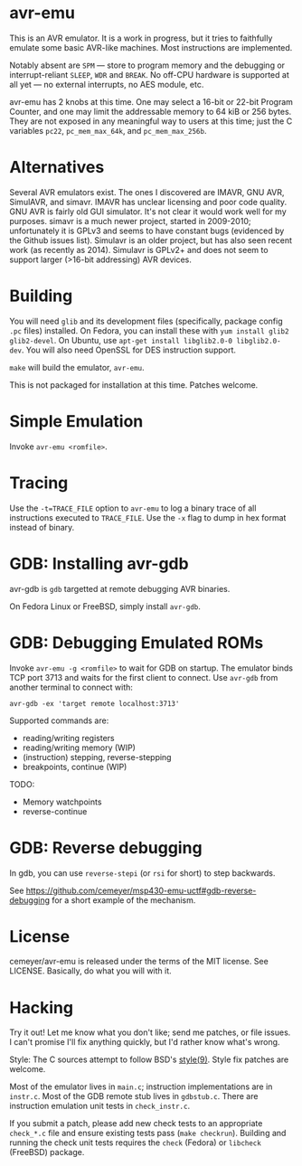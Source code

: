 avr-emu
=======

This is an AVR emulator. It is a work in progress, but it tries to faithfully
emulate some basic AVR-like machines. Most instructions are implemented.

Notably absent are `SPM` — store to program memory and the debugging or
interrupt-reliant `SLEEP`, `WDR` and `BREAK`.  No off-CPU hardware is supported
at all yet — no external interrupts, no AES module, etc.

avr-emu has 2 knobs at this time. One may select a 16-bit or 22-bit Program
Counter, and one may limit the addressable memory to 64 kiB or 256 bytes. They
are not exposed in any meaningful way to users at this time; just the C
variables `pc22`, `pc_mem_max_64k`, and `pc_mem_max_256b`.

Alternatives
============

Several AVR emulators exist. The ones I discovered are IMAVR, GNU AVR,
SimulAVR, and simavr. IMAVR has unclear licensing and poor code quality. GNU
AVR is fairly old GUI simulator. It's not clear it would work well for my
purposes. simavr is a much newer project, started in 2009-2010; unfortunately
it is GPLv3 and seems to have constant bugs (evidenced by the Github issues
list). Simulavr is an older project, but has also seen recent work (as recently
as 2014). Simulavr is GPLv2+ and does not seem to support larger (>16-bit
addressing) AVR devices.

Building
========

You will need `glib` and its development files (specifically, package config
`.pc` files) installed. On Fedora, you can install these with `yum install
glib2 glib2-devel`. On Ubuntu, use `apt-get install libglib2.0-0
libglib2.0-dev`. You will also need OpenSSL for DES instruction support.

`make` will build the emulator, `avr-emu`.

This is not packaged for installation at this time. Patches welcome.

Simple Emulation
================

Invoke `avr-emu <romfile>`.

Tracing
=======

Use the `-t=TRACE_FILE` option to `avr-emu` to log a binary trace of all
instructions executed to `TRACE_FILE`. Use the `-x` flag to dump in hex format
instead of binary.

GDB: Installing avr-gdb
==========================

avr-gdb is `gdb` targetted at remote debugging AVR binaries.

On Fedora Linux or FreeBSD, simply install `avr-gdb`.

GDB: Debugging Emulated ROMs
============================

Invoke `avr-emu -g <romfile>` to wait for GDB on startup. The emulator binds
TCP port 3713 and waits for the first client to connect. Use `avr-gdb` from
another terminal to connect with:

    avr-gdb -ex 'target remote localhost:3713'

Supported commands are:
* reading/writing registers
* reading/writing memory (WIP)
* (instruction) stepping, reverse-stepping
* breakpoints, continue (WIP)

TODO:
* Memory watchpoints
* reverse-continue

GDB: Reverse debugging
======================

In gdb, you can use `reverse-stepi` (or `rsi` for short) to step backwards.

See https://github.com/cemeyer/msp430-emu-uctf#gdb-reverse-debugging for a
short example of the mechanism.

License
=======

cemeyer/avr-emu is released under the terms of the MIT license. See LICENSE.
Basically, do what you will with it.

Hacking
=======

Try it out! Let me know what you don't like; send me patches, or file issues. I
can't promise I'll fix anything quickly, but I'd rather know what's wrong.

Style: The C sources attempt to follow BSD's
[style(9)](http://www.freebsd.org/cgi/man.cgi?query=style&sektion=9). Style fix
patches are welcome.

Most of the emulator lives in `main.c`; instruction implementations are in
`instr.c`. Most of the GDB remote stub lives in `gdbstub.c`. There are
instruction emulation unit tests in `check_instr.c`.

If you submit a patch, please add new check tests to an appropriate `check_*.c`
file and ensure existing tests pass (`make checkrun`). Building and running the
check unit tests requires the `check` (Fedora) or `libcheck` (FreeBSD) package.
